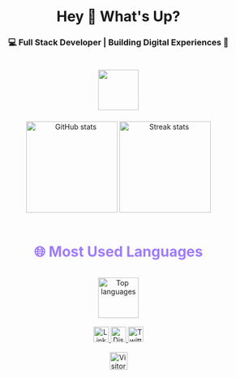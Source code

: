 <h1 align="center">Hey 👋 What's Up?</h1>

<h3 align="center">💻 Full Stack Developer | Building Digital Experiences 🌌</h3>

<br>

<div align="center">
  <!-- Bigger Tech Icons -->
  <img src="https://skillicons.dev/icons?i=react,nextjs,vue,angular,ts,js,nodejs,express,nestjs,python,django,flask,mongodb,postgres,mysql,redis,graphql,docker,kubernetes,aws,firebase,tailwind,html,css,git,github,vscode,figma,linux" height="80" style="margin: 5px;" />
</div>

<br>

<div align="center">
  <!-- GitHub Stats -->
  <img src="https://github-readme-stats.vercel.app/api?username=AyoubElam&show_icons=true&count_private=true&bg_color=0a0a0f&title_color=9f7cff&text_color=cfcfff&icon_color=9f7cff&border_color=6c63ff" height="180" alt="GitHub stats" />

  <!-- Streak Stats -->
  <img src="https://github-readme-streak-stats.herokuapp.com/?user=AyoubElam&background=0a0a0f&ring=9f7cff&fire=cfcfff&currStreakLabel=9f7cff&sideNums=cfcfff&currStreakNum=6c63ff&sideLabels=9f7cff&dates=a0a0ff&border=6c63ff" height="180" alt="Streak stats" />
</div>

<br clear="both">

<div align="center">
  <!-- Top Languages Section -->
  <h2 align="center" style="font-size: 28px; color: #9f7cff;">🌐 Most Used Languages</h2>
  <img src="https://github-readme-stats.vercel.app/api/top-langs/?username=AyoubElam&layout=compact&langs_count=10&count_private=true&bg_color=0a0a0f&title_color=9f7cff&text_color=cfcfff&border_color=6c63ff" height="80" alt="Top languages" style="margin-top: 10px;" />
</div>

<br>

<div align="center">
  <!-- Social Badges -->
  <a href="https://www.linkedin.com/in/ayoub-elamrani-059120317/" target="_blank">
    <img src="https://img.shields.io/static/v1?message=LinkedIn&logo=linkedin&label=&color=9f7cff&logoColor=ffffff&labelColor=&style=for-the-badge" height="30" alt="LinkedIn logo" />
  </a>
  <a href="https://discord.com/users/cheezy._.11" target="_blank">
    <img src="https://img.shields.io/static/v1?message=Discord&logo=discord&label=&color=cfcfff&logoColor=ffffff&labelColor=&style=for-the-badge" height="30" alt="Discord logo" />
  </a>
  <a href="https://twitter.com/yourusername" target="_blank">
    <img src="https://img.shields.io/static/v1?message=Twitter&logo=twitter&label=&color=9f7cff&logoColor=ffffff&labelColor=&style=for-the-badge" height="30" alt="Twitter logo" />
  </a>
</div>

<br>

<div align="center">
  <!-- Visitor Count -->
  <img src="https://visitor-badge.laobi.icu/badge?page_id=AyoubElam.AyoubElam" alt="Visitor count" height="35" />
</div>
